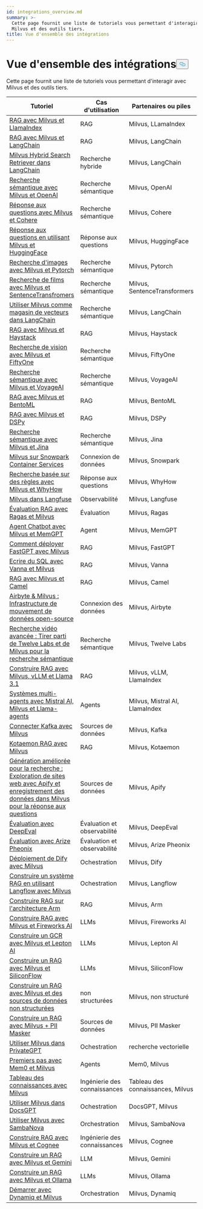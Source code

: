 ```yaml
---
id: integrations_overview.md
summary: >-
  Cette page fournit une liste de tutoriels vous permettant d'interagir avec
  Milvus et des outils tiers.
title: Vue d'ensemble des intégrations
---
```

<h1 id="Integrations-Overview" class="common-anchor-header">Vue d'ensemble des intégrations<button data-href="#Integrations-Overview" class="anchor-icon" translate="no">
      <svg translate="no"
        aria-hidden="true"
        focusable="false"
        height="20"
        version="1.1"
        viewBox="0 0 16 16"
        width="16"
      >
        <path
          fill="#0092E4"
          fill-rule="evenodd"
          d="M4 9h1v1H4c-1.5 0-3-1.69-3-3.5S2.55 3 4 3h4c1.45 0 3 1.69 3 3.5 0 1.41-.91 2.72-2 3.25V8.59c.58-.45 1-1.27 1-2.09C10 5.22 8.98 4 8 4H4c-.98 0-2 1.22-2 2.5S3 9 4 9zm9-3h-1v1h1c1 0 2 1.22 2 2.5S13.98 12 13 12H9c-.98 0-2-1.22-2-2.5 0-.83.42-1.64 1-2.09V6.25c-1.09.53-2 1.84-2 3.25C6 11.31 7.55 13 9 13h4c1.45 0 3-1.69 3-3.5S14.5 6 13 6z"
        ></path>
      </svg>
    </button></h1><p>Cette page fournit une liste de tutoriels vous permettant d'interagir avec Milvus et des outils tiers.</p>
<table>
<thead>
<tr><th>Tutoriel</th><th>Cas d'utilisation</th><th>Partenaires ou piles</th></tr>
</thead>
<tbody>
<tr><td><a href="/docs/fr/v2.4.x/integrate_with_llamaindex.md">RAG avec Milvus et LlamaIndex</a></td><td>RAG</td><td>Milvus, LLamaIndex</td></tr>
<tr><td><a href="/docs/fr/v2.4.x/integrate_with_langchain.md">RAG avec Milvus et LangChain</a></td><td>RAG</td><td>Milvus, LangChain</td></tr>
<tr><td><a href="/docs/fr/v2.4.x/milvus_hybrid_search_retriever.md">Milvus Hybrid Search Retriever dans LangChain</a></td><td>Recherche hybride</td><td>Milvus, LangChain</td></tr>
<tr><td><a href="/docs/fr/v2.4.x/integrate_with_openai.md">Recherche sémantique avec Milvus et OpenAI</a></td><td>Recherche sémantique</td><td>Milvus, OpenAI</td></tr>
<tr><td><a href="/docs/fr/v2.4.x/integrate_with_cohere.md">Réponse aux questions avec Milvus et Cohere</a></td><td>Recherche sémantique</td><td>Milvus, Cohere</td></tr>
<tr><td><a href="/docs/fr/v2.4.x/integrate_with_hugging-face.md">Réponse aux questions en utilisant Milvus et HuggingFace</a></td><td>Réponse aux questions</td><td>Milvus, HuggingFace</td></tr>
<tr><td><a href="/docs/fr/v2.4.x/integrate_with_pytorch.md">Recherche d'images avec Milvus et Pytorch</a></td><td>Recherche sémantique</td><td>Milvus, Pytorch</td></tr>
<tr><td><a href="/docs/fr/v2.4.x/integrate_with_sentencetransformers.md">Recherche de films avec Milvus et SentenceTransfromers</a></td><td>Recherche sémantique</td><td>Milvus, SentenceTransformers</td></tr>
<tr><td><a href="/docs/fr/v2.4.x/basic_usage_langchain.md">Utiliser Milvus comme magasin de vecteurs dans LangChain</a></td><td>Recherche sémantique</td><td>Milvus, LangChain</td></tr>
<tr><td><a href="/docs/fr/v2.4.x/integrate_with_haystack.md">RAG avec Milvus et Haystack</a></td><td>RAG</td><td>Milvus, Haystack</td></tr>
<tr><td><a href="/docs/fr/v2.4.x/integrate_with_voxel51.md">Recherche de vision avec Milvus et FiftyOne</a></td><td>Recherche sémantique</td><td>Milvus, FiftyOne</td></tr>
<tr><td><a href="/docs/fr/v2.4.x/integrate_with_voyageai.md">Recherche sémantique avec Milvus et VoyageAI</a></td><td>Recherche sémantique</td><td>Milvus, VoyageAI</td></tr>
<tr><td><a href="/docs/fr/v2.4.x/integrate_with_bentoml.md">RAG avec Milvus et BentoML</a></td><td>RAG</td><td>Milvus, BentoML</td></tr>
<tr><td><a href="/docs/fr/v2.4.x/integrate_with_dspy.md">RAG avec Milvus et DSPy</a></td><td>RAG</td><td>Milvus, DSPy</td></tr>
<tr><td><a href="/docs/fr/v2.4.x/integrate_with_jina.md">Recherche sémantique avec Milvus et Jina</a></td><td>Recherche sémantique</td><td>Milvus, Jina</td></tr>
<tr><td><a href="/docs/fr/v2.4.x/integrate_with_snowpark.md">Milvus sur Snowpark Container Services</a></td><td>Connexion de données</td><td>Milvus, Snowpark</td></tr>
<tr><td><a href="/docs/fr/v2.4.x/integrate_with_whyhow.md">Recherche basée sur des règles avec Milvus et WhyHow</a></td><td>Réponse aux questions</td><td>Milvus, WhyHow</td></tr>
<tr><td><a href="/docs/fr/v2.4.x/integrate_with_langfuse.md">Milvus dans Langfuse</a></td><td>Observabilité</td><td>Milvus, Langfuse</td></tr>
<tr><td><a href="/docs/fr/v2.4.x/integrate_with_ragas.md">Évaluation RAG avec Ragas et Milvus</a></td><td>Évaluation</td><td>Milvus, Ragas</td></tr>
<tr><td><a href="/docs/fr/v2.4.x/integrate_with_memgpt.md">Agent Chatbot avec Milvus et MemGPT</a></td><td>Agent</td><td>Milvus, MemGPT</td></tr>
<tr><td><a href="/docs/fr/v2.4.x/integrate_with_fastgpt.md">Comment déployer FastGPT avec Milvus</a></td><td>RAG</td><td>Milvus, FastGPT</td></tr>
<tr><td><a href="/docs/fr/v2.4.x/integrate_with_vanna.md">Ecrire du SQL avec Vanna et Milvus</a></td><td>RAG</td><td>Milvus, Vanna</td></tr>
<tr><td><a href="/docs/fr/v2.4.x/integrate_with_camel.md">RAG avec Milvus et Camel</a></td><td>RAG</td><td>Milvus, Camel</td></tr>
<tr><td><a href="/docs/fr/v2.4.x/integrate_with_airbyte.md">Airbyte &amp; Milvus : Infrastructure de mouvement de données open-source</a></td><td>Connexion des données</td><td>Milvus, Airbyte</td></tr>
<tr><td><a href="/docs/fr/v2.4.x/video_search_with_twelvelabs_and_milvus.md">Recherche vidéo avancée : Tirer parti de Twelve Labs et de Milvus pour la recherche sémantique</a></td><td>Recherche sémantique</td><td>Milvus, Twelve Labs</td></tr>
<tr><td><a href="/docs/fr/v2.4.x/milvus_rag_with_vllm.md">Construire RAG avec Milvus, vLLM et Llama 3.1</a></td><td>RAG</td><td>Milvus, vLLM, LlamaIndex</td></tr>
<tr><td><a href="/docs/fr/v2.4.x/llama_agents_metadata.md">Systèmes multi-agents avec Mistral AI, Milvus et Llama-agents</a></td><td>Agents</td><td>Milvus, Mistral AI, LlamaIndex</td></tr>
<tr><td><a href="/docs/fr/v2.4.x/kafka-connect-milvus.md">Connecter Kafka avec Milvus</a></td><td>Sources de données</td><td>Milvus, Kafka</td></tr>
<tr><td><a href="/docs/fr/v2.4.x/kotaemon_with_milvus.md">Kotaemon RAG avec Milvus</a></td><td>RAG</td><td>Milvus, Kotaemon</td></tr>
<tr><td><a href="/docs/fr/v2.4.x/apify_milvus_rag.md">Génération améliorée pour la recherche : Exploration de sites web avec Apify et enregistrement des données dans Milvus pour la réponse aux questions</a></td><td>Sources de données</td><td>Milvus, Apify</td></tr>
<tr><td><a href="/docs/fr/v2.4.x/evaluation_with_deepeval.md">Évaluation avec DeepEval</a></td><td>Évaluation et observabilité</td><td>Milvus, DeepEval</td></tr>
<tr><td><a href="/docs/fr/v2.4.x/evaluation_with_phoenix.md">Évaluation avec Arize Pheonix</a></td><td>Évaluation et observabilité</td><td>Milvus, Arize Pheonix</td></tr>
<tr><td><a href="/docs/fr/v2.4.x/dify_with_milvus.md">Déploiement de Dify avec Milvus</a></td><td>Ochestration</td><td>Milvus, Dify</td></tr>
<tr><td><a href="/docs/fr/v2.4.x/rag_with_langflow.md">Construire un système RAG en utilisant Langflow avec Milvus</a></td><td>Ochestration</td><td>Milvus, Langflow</td></tr>
<tr><td><a href="/docs/fr/v2.4.x/build_rag_on_arm.md">Construire RAG sur l'architecture Arm</a></td><td>RAG</td><td>Milvus, Arm</td></tr>
<tr><td><a href="/docs/fr/v2.4.x/build_RAG_with_milvus_and_fireworks.md">Construire RAG avec Milvus et Fireworks AI</a></td><td>LLMs</td><td>Milvus, Fireworks AI</td></tr>
<tr><td><a href="/docs/fr/v2.4.x/build_RAG_with_milvus_and_lepton.md">Construire un GCR avec Milvus et Lepton AI</a></td><td>LLMs</td><td>Milvus, Lepton AI</td></tr>
<tr><td><a href="/docs/fr/v2.4.x/build_RAG_with_milvus_and_siliconflow">Construire un RAG avec Milvus et SiliconFlow</a></td><td>LLMs</td><td>Milvus, SiliconFlow</td></tr>
<tr><td><a href="/docs/fr/v2.4.x/rag_with_milvus_and_unstructured.md">Construire un RAG avec Milvus et des sources de données non structurées</a></td><td>non structurées</td><td>Milvus, non structuré</td></tr>
<tr><td><a href="/docs/fr/v2.4.x/RAG_with_pii_and_milvus.md">Construire un RAG avec Milvus + PII Masker</a></td><td>Sources de données</td><td>Milvus, PII Masker</td></tr>
<tr><td><a href="/docs/fr/v2.4.x/use_milvus_in_private_gpt.md">Utiliser Milvus dans PrivateGPT</a></td><td>Ochestration</td><td>recherche vectorielle</td></tr>
<tr><td><a href="/docs/fr/v2.4.x/quickstart_mem0_with_milvus.md">Premiers pas avec Mem0 et Milvus</a></td><td>Agents</td><td>Mem0, Milvus</td></tr>
<tr><td><a href="/docs/fr/v2.4.x/knowledge_table_with_milvus.md">Tableau des connaissances avec Milvus</a></td><td>Ingénierie des connaissances</td><td>Tableau des connaissances, Milvus</td></tr>
<tr><td><a href="/docs/fr/v2.4.x/use_milvus_in_docsgpt.md">Utiliser Milvus dans DocsGPT</a></td><td>Ochestration</td><td>DocsGPT, Milvus</td></tr>
<tr><td><a href="/docs/fr/v2.4.x/use_milvus_with_sambanova.md">Utiliser Milvus avec SambaNova</a></td><td>Orchestration</td><td>Milvus, SambaNova</td></tr>
<tr><td><a href="/docs/fr/v2.4.x/build_RAG_with_milvus_and_cognee.md">Construire RAG avec Milvus et Cognee</a></td><td>Ingénierie des connaissances</td><td>Milvus, Cognee</td></tr>
<tr><td><a href="/docs/fr/v2.4.x/build_RAG_with_milvus_and_gemini.md">Construire un RAG avec Milvus et Gemini</a></td><td>LLM</td><td>Milvus, Gemini</td></tr>
<tr><td><a href="/docs/fr/v2.4.x/build_RAG_with_milvus_and_ollama.md">Construire un RAG avec Milvus et Ollama</a></td><td>LLMs</td><td>Milvus, Ollama</td></tr>
<tr><td><a href="/docs/fr/v2.4.x/milvus_rag_with_dynamiq.md">Démarrer avec Dynamiq et Milvus</a></td><td>Orchestration</td><td>Milvus, Dynamiq</td></tr>
</tbody>
</table>
